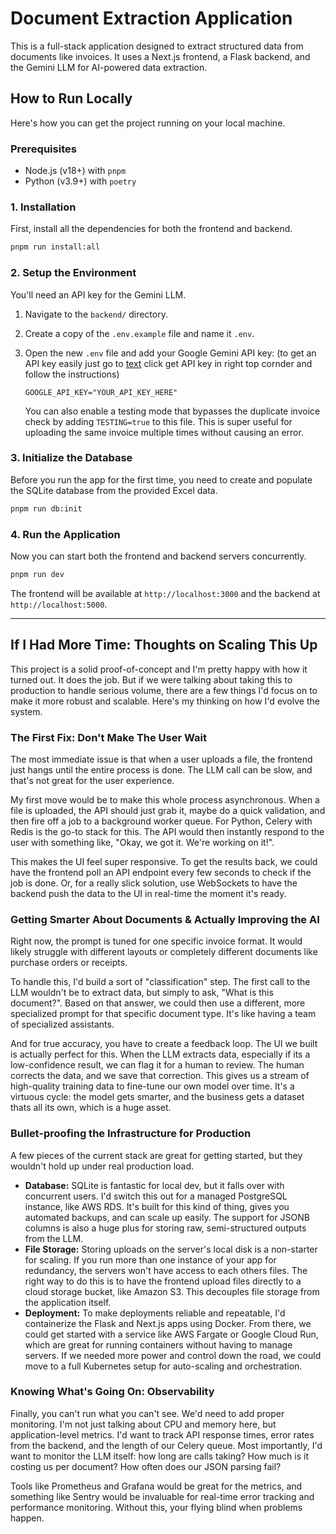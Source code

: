 # Document Extraction Application

This is a full-stack application designed to extract structured data from documents like invoices. It uses a Next.js frontend, a Flask backend, and the Gemini LLM for AI-powered data extraction.

## How to Run Locally

Here's how you can get the project running on your local machine.

### Prerequisites

* Node.js (v18+) with `pnpm`
* Python (v3.9+) with `poetry`

### 1. Installation

First, install all the dependencies for both the frontend and backend.

```bash
pnpm run install:all
```

### 2. Setup the Environment

You'll need an API key for the Gemini LLM.

1. Navigate to the `backend/` directory.
2. Create a copy of the `.env.example` file and name it `.env`.
3. Open the new `.env` file and add your Google Gemini API key: (to get an API key easily just go to [text](https://aistudio.google.com/prompts/new_chat) click get API key in right top cornder and follow the instructions)

    ```
    GOOGLE_API_KEY="YOUR_API_KEY_HERE"
    ```

    You can also enable a testing mode that bypasses the duplicate invoice check by adding `TESTING=true` to this file. This is super useful for uploading the same invoice multiple times without causing an error.

### 3. Initialize the Database

Before you run the app for the first time, you need to create and populate the SQLite database from the provided Excel data.

```bash
pnpm run db:init
```

### 4. Run the Application

Now you can start both the frontend and backend servers concurrently.

```bash
pnpm run dev
```

The frontend will be available at `http://localhost:3000` and the backend at `http://localhost:5000`.

---

## If I Had More Time: Thoughts on Scaling This Up

This project is a solid proof-of-concept and I'm pretty happy with how it turned out. It does the job. But if we were talking about taking this to production to handle serious volume, there are a few things I'd focus on to make it more robust and scalable. Here's my thinking on how I'd evolve the system.

### The First Fix: Don't Make The User Wait

The most immediate issue is that when a user uploads a file, the frontend just hangs until the entire process is done. The LLM call can be slow, and that's not great for the user experience.

My first move would be to make this whole process asynchronous. When a file is uploaded, the API should just grab it, maybe do a quick validation, and then fire off a job to a background worker queue. For Python, Celery with Redis is the go-to stack for this. The API would then instantly respond to the user with something like, "Okay, we got it. We're working on it!".

This makes the UI feel super responsive. To get the results back, we could have the frontend poll an API endpoint every few seconds to check if the job is done. Or, for a really slick solution, use WebSockets to have the backend push the data to the UI in real-time the moment it's ready.

### Getting Smarter About Documents & Actually Improving the AI

Right now, the prompt is tuned for one specific invoice format. It would likely struggle with different layouts or completely different documents like purchase orders or receipts.

To handle this, I'd build a sort of "classification" step. The first call to the LLM wouldn't be to extract data, but simply to ask, "What is this document?". Based on that answer, we could then use a different, more specialized prompt for that specific document type. It's like having a team of specialized assistants.

And for true accuracy, you have to create a feedback loop. The UI we built is actually perfect for this. When the LLM extracts data, especially if its a low-confidence result, we can flag it for a human to review. The human corrects the data, and we save that correction. This gives us a stream of high-quality training data to fine-tune our own model over time. It's a virtuous cycle: the model gets smarter, and the business gets a dataset thats all its own, which is a huge asset.

### Bullet-proofing the Infrastructure for Production

A few pieces of the current stack are great for getting started, but they wouldn't hold up under real production load.

* **Database:** SQLite is fantastic for local dev, but it falls over with concurrent users. I'd switch this out for a managed PostgreSQL instance, like AWS RDS. It's built for this kind of thing, gives you automated backups, and can scale up easily. The support for JSONB columns is also a huge plus for storing raw, semi-structured outputs from the LLM.
* **File Storage:** Storing uploads on the server's local disk is a non-starter for scaling. If you run more than one instance of your app for redundancy, the servers won't have access to each others files. The right way to do this is to have the frontend upload files directly to a cloud storage bucket, like Amazon S3. This decouples file storage from the application itself.
* **Deployment:** To make deployments reliable and repeatable, I'd containerize the Flask and Next.js apps using Docker. From there, we could get started with a service like AWS Fargate or Google Cloud Run, which are great for running containers without having to manage servers. If we needed more power and control down the road, we could move to a full Kubernetes setup for auto-scaling and orchestration.

### Knowing What's Going On: Observability

Finally, you can't run what you can't see. We'd need to add proper monitoring. I'm not just talking about CPU and memory here, but application-level metrics. I'd want to track API response times, error rates from the backend, and the length of our Celery queue. Most importantly, I'd want to monitor the LLM itself: how long are calls taking? How much is it costing us per document? How often does our JSON parsing fail?

Tools like Prometheus and Grafana would be great for the metrics, and something like Sentry would be invaluable for real-time error tracking and performance monitoring. Without this, your flying blind when problems happen.
